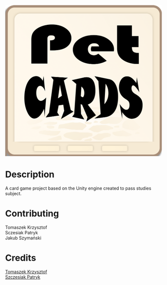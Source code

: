 ![PetCards](https://github.com/KrzysztofTomaszek/PetCards/blob/master/Assets/_Sprites/Backgrounds/CardIcon.png)

# Description
A card game project based on the Unity engine created to pass studies subject.
 
# Contributing
Tomaszek Krzysztof</br>
Sczesiak Patryk</br>
Jakub Szymański</br>

# Credits
[Tomaszek Krzysztof](https://github.com/KrzysztofTomaszek)</br>
[Szczesiak Patryk](https://github.com/Sheercan984)</br>  
